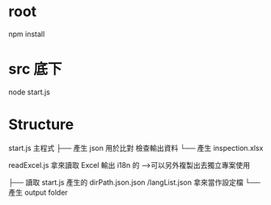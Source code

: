 # root

npm install

# src 底下

node start.js

# Structure

start.js 主程式
├── 產生 json 用於比對 檢查輸出資料
└── 產生 inspection.xlsx

readExcel.js 拿來讀取 Excel 輸出 i18n 的 -->可以另外複製出去獨立專案使用

├── 讀取 start.js 產生的 dirPath.json.json /langList.json 拿來當作設定檔
└── 產生 output folder
